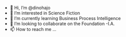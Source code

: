 - 👋 Hi, I’m @dinohajo
- 👀 I’m interested in Science Fiction
- 🌱 I’m currently learning Business Process Intelligence
- 💞️ I’m looking to collaborate on the Foundation -I.A.
- 📫 How to reach me ...

<!---
dinohajo/dinohajo is a ✨ special ✨ repository because its `README.md` (this file) appears on your GitHub profile.
You can click the Preview link to take a look at your changes.
--->
